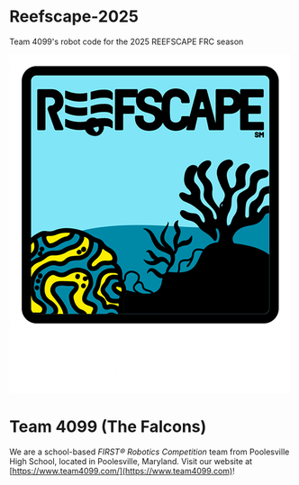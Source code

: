 # Reefscape-2025
Team 4099's robot code for the 2025 REEFSCAPE FRC season

![Reefscape-2025](./assets/frc_reefscape.gif)

# Team 4099 (The Falcons)
We are a school-based _FIRST&reg; Robotics Competition_ team from Poolesville High School, located in Poolesville, Maryland. Visit our website at [https://www.team4099.com/](https://www.team4099.com)!

